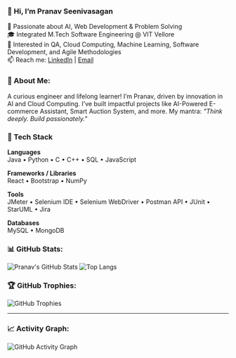 ### 👋 Hi, I’m Pranav Seenivasagan

🚀 Passionate about AI, Web Development & Problem Solving  
🎓 Integrated M.Tech Software Engineering @ VIT Vellore  
🌟 Interested in QA, Cloud Computing, Machine Learning, Software Development, and Agile Methodologies  
📫 Reach me: [LinkedIn](www.linkedin.com/in/pranav-seenivasagan-698904223) | [Email](sprpranav2003@gmail.com)

### 💫 About Me:
A curious engineer and lifelong learner! I’m Pranav, driven by innovation in AI and Cloud Computing. I’ve built impactful projects like AI-Powered E-commerce Assistant, Smart Auction System, and more. 
My mantra: *"Think deeply. Build passionately."*

### 🧰 Tech Stack

**Languages**  
Java • Python • C • C++ • SQL • JavaScript

**Frameworks / Libraries**  
React • Bootstrap • NumPy

**Tools**  
JMeter • Selenium IDE • Selenium WebDriver • Postman API • JUnit • StarUML • Jira

**Databases**  
MySQL • MongoDB 

### 📊 GitHub Stats:
![Pranav's GitHub Stats](https://github-readme-stats.vercel.app/api?username=sprpranav&show_icons=true&theme=tokyonight)
![Top Langs](https://github-readme-stats.vercel.app/api/top-langs/?username=sprpranav&layout=compact&theme=tokyonight)

### 🏆 GitHub Trophies:
![GitHub Trophies](https://github-profile-trophy.vercel.app/?username=sprpranav&theme=radical)

---

### 📈 Activity Graph:
![GitHub Activity Graph](https://github-readme-activity-graph.vercel.app/graph?username=sprpranav&theme=github-compact)
